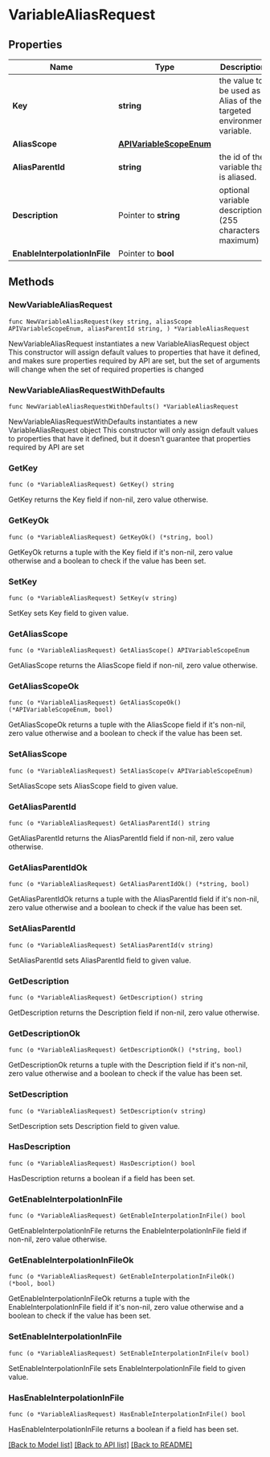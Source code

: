 # VariableAliasRequest

## Properties

Name | Type | Description | Notes
------------ | ------------- | ------------- | -------------
**Key** | **string** | the value to be used as Alias of the targeted environment variable. | 
**AliasScope** | [**APIVariableScopeEnum**](APIVariableScopeEnum.md) |  | 
**AliasParentId** | **string** | the id of the variable that is aliased. | 
**Description** | Pointer to **string** | optional variable description (255 characters maximum) | [optional] 
**EnableInterpolationInFile** | Pointer to **bool** |  | [optional] 

## Methods

### NewVariableAliasRequest

`func NewVariableAliasRequest(key string, aliasScope APIVariableScopeEnum, aliasParentId string, ) *VariableAliasRequest`

NewVariableAliasRequest instantiates a new VariableAliasRequest object
This constructor will assign default values to properties that have it defined,
and makes sure properties required by API are set, but the set of arguments
will change when the set of required properties is changed

### NewVariableAliasRequestWithDefaults

`func NewVariableAliasRequestWithDefaults() *VariableAliasRequest`

NewVariableAliasRequestWithDefaults instantiates a new VariableAliasRequest object
This constructor will only assign default values to properties that have it defined,
but it doesn't guarantee that properties required by API are set

### GetKey

`func (o *VariableAliasRequest) GetKey() string`

GetKey returns the Key field if non-nil, zero value otherwise.

### GetKeyOk

`func (o *VariableAliasRequest) GetKeyOk() (*string, bool)`

GetKeyOk returns a tuple with the Key field if it's non-nil, zero value otherwise
and a boolean to check if the value has been set.

### SetKey

`func (o *VariableAliasRequest) SetKey(v string)`

SetKey sets Key field to given value.


### GetAliasScope

`func (o *VariableAliasRequest) GetAliasScope() APIVariableScopeEnum`

GetAliasScope returns the AliasScope field if non-nil, zero value otherwise.

### GetAliasScopeOk

`func (o *VariableAliasRequest) GetAliasScopeOk() (*APIVariableScopeEnum, bool)`

GetAliasScopeOk returns a tuple with the AliasScope field if it's non-nil, zero value otherwise
and a boolean to check if the value has been set.

### SetAliasScope

`func (o *VariableAliasRequest) SetAliasScope(v APIVariableScopeEnum)`

SetAliasScope sets AliasScope field to given value.


### GetAliasParentId

`func (o *VariableAliasRequest) GetAliasParentId() string`

GetAliasParentId returns the AliasParentId field if non-nil, zero value otherwise.

### GetAliasParentIdOk

`func (o *VariableAliasRequest) GetAliasParentIdOk() (*string, bool)`

GetAliasParentIdOk returns a tuple with the AliasParentId field if it's non-nil, zero value otherwise
and a boolean to check if the value has been set.

### SetAliasParentId

`func (o *VariableAliasRequest) SetAliasParentId(v string)`

SetAliasParentId sets AliasParentId field to given value.


### GetDescription

`func (o *VariableAliasRequest) GetDescription() string`

GetDescription returns the Description field if non-nil, zero value otherwise.

### GetDescriptionOk

`func (o *VariableAliasRequest) GetDescriptionOk() (*string, bool)`

GetDescriptionOk returns a tuple with the Description field if it's non-nil, zero value otherwise
and a boolean to check if the value has been set.

### SetDescription

`func (o *VariableAliasRequest) SetDescription(v string)`

SetDescription sets Description field to given value.

### HasDescription

`func (o *VariableAliasRequest) HasDescription() bool`

HasDescription returns a boolean if a field has been set.

### GetEnableInterpolationInFile

`func (o *VariableAliasRequest) GetEnableInterpolationInFile() bool`

GetEnableInterpolationInFile returns the EnableInterpolationInFile field if non-nil, zero value otherwise.

### GetEnableInterpolationInFileOk

`func (o *VariableAliasRequest) GetEnableInterpolationInFileOk() (*bool, bool)`

GetEnableInterpolationInFileOk returns a tuple with the EnableInterpolationInFile field if it's non-nil, zero value otherwise
and a boolean to check if the value has been set.

### SetEnableInterpolationInFile

`func (o *VariableAliasRequest) SetEnableInterpolationInFile(v bool)`

SetEnableInterpolationInFile sets EnableInterpolationInFile field to given value.

### HasEnableInterpolationInFile

`func (o *VariableAliasRequest) HasEnableInterpolationInFile() bool`

HasEnableInterpolationInFile returns a boolean if a field has been set.


[[Back to Model list]](../README.md#documentation-for-models) [[Back to API list]](../README.md#documentation-for-api-endpoints) [[Back to README]](../README.md)



